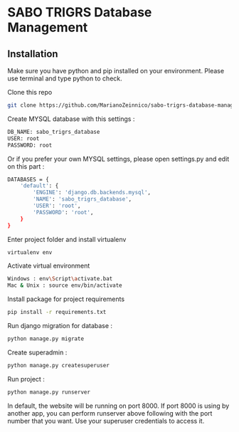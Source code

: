 # SABO TRIGRS Database Management

## Installation

Make sure you have python and pip installed on your environment. Please use terminal and type python to check.

Clone this repo

```bash
git clone https://github.com/MarianoZeinnico/sabo-trigrs-database-management.git
```

Create MYSQL database with this settings :

```bash
DB_NAME: sabo_trigrs_database
USER: root
PASSWORD: root
```

Or if you prefer your own MYSQL settings, please open settings.py and edit on this part :

```bash
DATABASES = {
    'default': {
        'ENGINE': 'django.db.backends.mysql',
        'NAME': 'sabo_trigrs_database',
        'USER': 'root',
        'PASSWORD': 'root',
    }
}
```

Enter project folder and install virtualenv

```bash
virtualenv env
```

Activate virtual environment

```bash
Windows : env\Script\activate.bat
Mac & Unix : source env/bin/activate
```

Install package for project requirements

```bash
pip install -r requirements.txt
```

Run django migration for database :

```bash
python manage.py migrate
```

Create superadmin :

```bash
python manage.py createsuperuser
```

Run project :

```bash
python manage.py runserver
```

In default, the website will be running on port 8000. If port 8000 is using by another app, you can perform runserver above following with the port number that you want.
Use your superuser credentials to access it.
